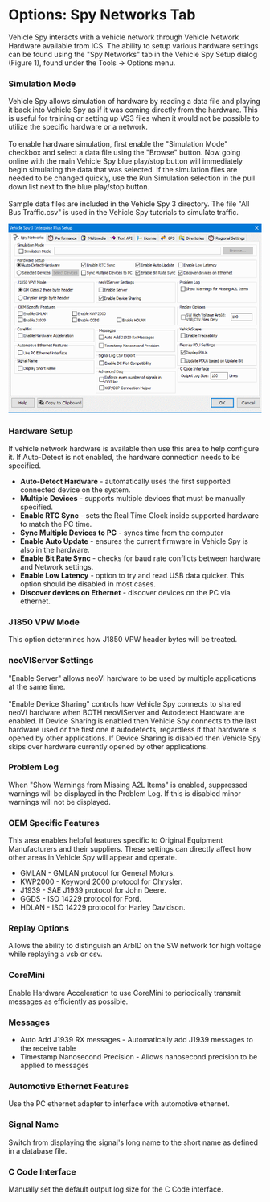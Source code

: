 # Options: Spy Networks Tab

Vehicle Spy interacts with a vehicle network through Vehicle Network Hardware available from ICS. The ability to setup various hardware settings can be found using the "Spy Networks" tab in the Vehicle Spy Setup dialog (Figure 1), found under the Tools -> Options menu.

### Simulation Mode

Vehicle Spy allows simulation of hardware by reading a data file and playing it back into Vehicle Spy as if it was coming directly from the hardware. This is useful for training or setting up VS3 files when it would not be possible to utilize the specific hardware or a network.\
\
To enable hardware simulation, first enable the "Simulation Mode" checkbox and select a data file using the "Browse" button. Now going online with the main Vehicle Spy blue play/stop button will immediately begin simulating the data that was selected. If the simulation files are needed to be changed quickly, use the Run Simulation selection in the pull down list next to the blue play/stop button.\
\
Sample data files are included in the Vehicle Spy 3 directory. The file "All Bus Traffic.csv" is used in the Vehicle Spy tutorials to simulate traffic.

![Figure 1: The Spy Networks tab lets you run in simulation mode or configure your hardware.](../../../../.gitbook/assets/spyHardwareSetup.gif)

### Hardware Setup

If vehicle network hardware is available then use this area to help configure it. If Auto-Detect is not enabled, the hardware connection needs to be specified.

* **Auto-Detect Hardware** - automatically uses the first supported connected device on the system.
* **Multiple Devices** - supports multiple devices that must be manually specified.
* **Enable RTC Sync** - sets the Real Time Clock inside supported hardware to match the PC time.
* **Sync Multiple Devices to PC** - syncs time from the computer
* **Enable Auto Update** - ensures the current firmware in Vehicle Spy is also in the hardware.
* **Enable Bit Rate Sync** - checks for baud rate conflicts between hardware and Network settings.
* **Enable Low Latency** - option to try and read USB data quicker. This option should be disabled in most cases.
* **Discover devices on Ethernet** - discover devices on the PC via ethernet.

### J1850 VPW Mode

This option determines how J1850 VPW header bytes will be treated.

### neoVIServer Settings

"Enable Server" allows neoVI hardware to be used by multiple applications at the same time.\
\
"Enable Device Sharing" controls how Vehicle Spy connects to shared neoVI hardware when BOTH neoVIServer and Autodetect Hardware are enabled. If Device Sharing is enabled then Vehicle Spy connects to the last hardware used or the first one it autodetects, regardless if that hardware is opened by other applications. If Device Sharing is disabled then Vehicle Spy skips over hardware currently opened by other applications.

### Problem Log

When "Show Warnings from Missing A2L Items" is enabled, suppressed warnings will be displayed in the Problem Log. If this is disabled minor warnings will not be displayed.

### OEM Specific Features

This area enables helpful features specific to Original Equipment Manufacturers and their suppliers. These settings can directly affect how other areas in Vehicle Spy will appear and operate.

* GMLAN - GMLAN protocol for General Motors.
* KWP2000 - Keyword 2000 protocol for Chrysler.
* J1939 - SAE J1939 protocol for John Deere.
* GGDS - ISO 14229 protocol for Ford.
* HDLAN - ISO 14229 protocol for Harley Davidson.

### Replay Options

Allows the ability to distinguish an ArbID on the SW network for high voltage while replaying a vsb or csv.

### CoreMini

Enable Hardware Acceleration to use CoreMini to periodically transmit messages as efficiently as possible.

### Messages

* Auto Add J1939 RX messages - Automatically add J1939 messages to the receive table
* Timestamp Nanosecond Precision - Allows nanosecond precision to be applied to messages

### Automotive Ethernet Features

Use the PC ethernet adapter to interface with automotive ethernet.

### Signal Name

Switch from displaying the signal's long name to the short name as defined in a database file.

### C Code Interface

Manually set the default output log size for the C Code interface.
